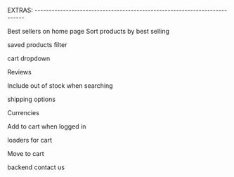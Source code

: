 EXTRAS: --------------------------------------------------------------------------

Best sellers on home page
Sort products by best selling

saved products filter

cart dropdown

Reviews

Include out of stock when searching

shipping options

Currencies

Add to cart when logged in

loaders for cart

Move to cart

backend contact us
